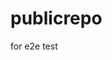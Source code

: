 # publicrepo
for e2e test



























































































































































































































































































































































































































































































































































































































































































































































































































































































































































































































































































































































































































































































































































































































































































































































































































































































































































































































































































































































































































































































































































































































































































































































































































































































































































































































































































































































































































































































































































































































































































































































































































































































































































































































































































































































































































